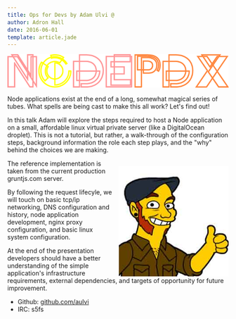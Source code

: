 ```yaml
---
title: Ops for Devs by Adam Ulvi @
author: Adron Hall
date: 2016-06-01
template: article.jade
---
```

![Node PDX 2016](nodepdx-2016-logo.png)

Node applications exist at the end of a long, somewhat magical series of tubes. What spells are being cast to make this all work? Let's find out!

In this talk Adam will explore the steps required to host a Node application on a small, affordable linux virtual private server (like a DigitalOcean droplet). This is not a tutorial, but rather, a walk-through of the configuration steps, background information the role each step plays, and the "why" behind the choices we are making.

<span class="more"></span>

<img class="image" src="adamulvi.jpg" style="float: right;margin-left: 15px;margin-top: 15px;" />

The reference implementation is taken from the current production gruntjs.com server.

By following the request lifecyle, we will touch on basic tcp/ip networking, DNS configuration and history, node application development, nginx proxy configuration, and basic linux system configuration.

At the end of the presentation developers should have a better understanding of the simple application's infrastructure requirements, external dependencies, and targets of opportunity for future improvement.

* Github: [github.com/aulvi](http://github.com/aulvi)
* IRC: s5fs